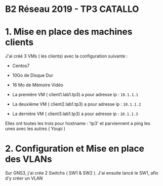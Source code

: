 # B2 Réseau 2019 - TP3 CATALLO 

# 1. Mise en place des machines clients 

J'ai créé 3 VMs ( les clients) avec la configuration suivante : 

* Centos7 
* 10Go de Disque Dur
* 16 Mo de Mémoire Vidéo 

* La première VM ( client1.lab1.tp3) a pour adresse ip : `10.1.1.1`
* La deuxième VM ( client2.lab1.tp3) a pour adresse ip : `10.1.1.2`
* La dernière VM ( client3.lab1.tp3) a pour adresse ip : `10.1.1.3`

Elles ont toutes les trois pour hostname : 'tp3' et parviennent a ping les unes avec les autres ( Youpi ) 

# 2. Configuration et Mise en  place des VLANs 

Sur GNS3, j'ai crée 2 Switchs ( SW1 & SW2 ). J'ai ensuite lancé le SW1, afin d'y créer un VLAN




